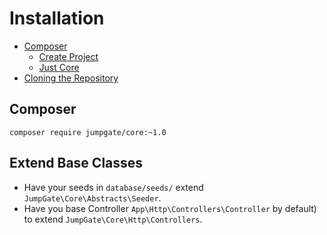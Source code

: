 # Installation

- [Composer](#composer)
    - [Create Project](#create-project)
    - [Just Core](#just-core)
- [Cloning the Repository](#cloning-repository)

## Composer
`composer require jumpgate/core:~1.0`

## Extend Base Classes
- Have your seeds in `database/seeds/` extend `JumpGate\Core\Abstracts\Seeder`.
- Have you base Controller `App\Http\Controllers\Controller` by default) to extend `JumpGate\Core\Http\Controllers`.

